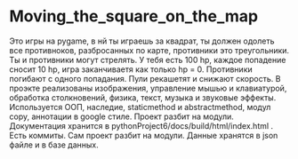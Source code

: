 # Moving_the_square_on_the_map
Это игры на pygame, в нй ты играешь за квадрат, ты должен одолеть все противноков, разбросанных по карте, противники это треугольники. Ты и противники могут стрелять. У тебя есть 100 hp, каждое попадение сносит 10 hp, игра заканчиваетя как только hp = 0. Противники погибают с одного попадания. Пули рекашетят и снижают скорость. 
В проэкте реализованы изображения, управление мышью и клавиатурой, обработка столкновений, физика, текст, музыка и звуковые эффекты. Используется ООП, наследие, staticmethod и abstractmethod, модул copy, аннотации в google стиле. Проект разбит на модули. Документация хранится в pythonProject6/docs/build/html/index.html . Есть коммиты. Сам проект разбит на модули. Данные хранятся в json файле и в базе данных.
